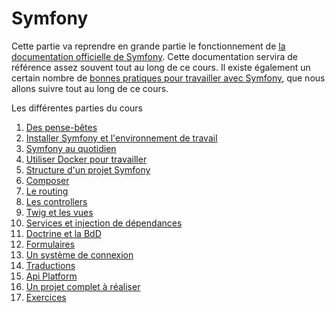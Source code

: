 # Symfony

Cette partie va reprendre en grande partie le fonctionnement de [la documentation officielle de Symfony](https://symfony.com/doc/current/index.html). Cette documentation servira de référence assez souvent tout au long de ce cours. Il existe également un certain nombre de [bonnes pratiques pour travailler avec Symfony](https://symfony.com/doc/current/best_practices.html), que nous allons suivre tout au long de ce cours.

Les différentes parties du cours

1. [Des pense-bêtes](00-cheat-sheet.md)
2. [Installer Symfony et l'environnement de travail](01-installation.md)
3. [Symfony au quotidien](02-quotidien.md)
3. [Utiliser Docker pour travailler](03-docker.md)
4. [Structure d'un projet Symfony](10-structure.md)
5. [Composer](11-composer.md)
6. [Le routing](20-routing.md)
7. [Les controllers](21-controllers.md)
8. [Twig et les vues](22-twig.md)
9. [Services et injection de dépendances](23-injection.md)
10. [Doctrine et la BdD](24-doctrine.md)
11. [Formulaires](25-formulaires.md)
12. [Un système de connexion](30-user.md)
13. [Traductions](26-translation.md)
14. [Api Platform](40-api-platform.md)
98. [Un projet complet à réaliser](98-projet.md)
99. [Exercices](99-exercices.md)